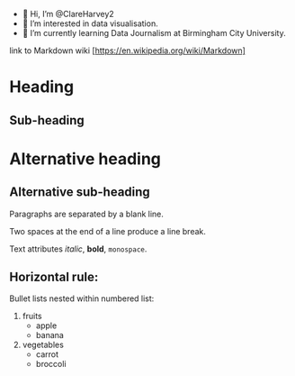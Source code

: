 - 👋 Hi, I’m @ClareHarvey2
- 👀 I’m interested in data visualisation.
- 🌱 I’m currently learning Data Journalism at Birmingham City University.

<!---
ClareHarvey2/ClareHarvey2 is a ✨ special ✨ repository because its `README.md` (this file) appears on your GitHub profile.
You can click the Preview link to take a look at your changes.
--->

link to Markdown wiki [https://en.wikipedia.org/wiki/Markdown]

Heading
=======

Sub-heading
-----------

# Alternative heading
## Alternative sub-heading

Paragraphs are separated by a blank line.

Two spaces at the end of a line produce a line break.

Text attributes _italic_, **bold**, `monospace`.

Horizontal rule:
---

Bullet lists nested within numbered list:

  1. fruits
     * apple
     * banana
  2. vegetables
     - carrot
     - broccoli
